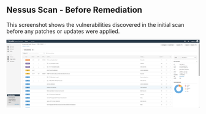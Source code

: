 ## Nessus Scan - Before Remediation

This screenshot shows the vulnerabilities discovered in the initial scan before any patches or updates were applied.

![Nessus Scan](nessus_before_remediation_2025-07-27.png)
